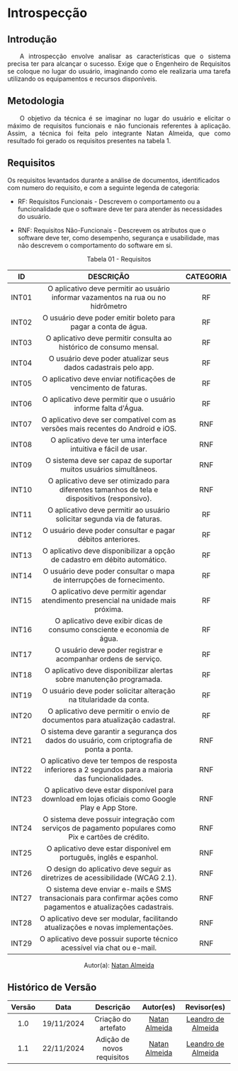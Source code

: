 # Introspecção

## Introdução
<p align="justify">&emsp;&emsp;A introspecção envolve analisar as características que o sistema precisa ter para alcançar o sucesso. Exige que o Engenheiro de Requisitos se coloque no lugar do usuário, imaginando como ele realizaria uma tarefa utilizando os equipamentos e recursos disponíveis.</p>

## Metodologia
<p align="justify">&emsp;&emsp;O objetivo da técnica é se imaginar no lugar do usuário e elicitar o máximo de requisitos funcionais e não funcionais referentes à aplicação. Assim, a técnica foi feita pelo integrante Natan Almeida, que como resultado foi gerado os requisitos presentes na tabela 1.</p>  

## Requisitos
Os requisitos levantados durante a análise de documentos, identificados com numero do requisito, e com a seguinte legenda de categoria:

- RF: Requisitos Funcionais - Descrevem o comportamento ou a funcionalidade que o software deve ter para atender às necessidades do usuário.

- RNF: Requisitos Não-Funcionais - Descrevem os atributos que o software deve ter, como desempenho, segurança e usabilidade, mas não descrevem o comportamento do software em si.

<center>
<figcaption>Tabela 01 - Requisitos </figcaption>


| ID  | DESCRIÇÃO                                                             | CATEGORIA |
| :-: | :-------------------------------------------------------------------: | :-------: |
| INT01| O aplicativo deve permitir ao usuário informar vazamentos na rua ou no hidrômetro | RF |
| INT02| O usuário deve poder emitir boleto para pagar a conta de água.        | RF        |
| INT03| O aplicativo deve permitir consulta ao histórico de consumo mensal.   | RF        |
| INT04| O usuário deve poder atualizar seus dados cadastrais pelo app.        | RF        |
| INT05| O aplicativo deve enviar notificações de vencimento de faturas.       | RF        |
| INT06| O aplicativo deve permitir que o usuário informe falta d'Água.        | RF        |
| INT07| O aplicativo deve ser compatível com as versões mais recentes do Android e iOS. | RNF |
| INT08| O aplicativo deve ter uma interface intuitiva e fácil de usar.        | RNF |
| INT09| O sistema deve ser capaz de suportar muitos usuários simultâneos.     | RNF |
| INT10| O aplicativo deve ser otimizado para diferentes tamanhos de tela e dispositivos (responsivo). | RNF |
| INT11 | O aplicativo deve permitir ao usuário solicitar segunda via de faturas.  | RF        |
| INT12 | O usuário deve poder consultar e pagar débitos anteriores.               | RF        |
| INT13 | O aplicativo deve disponibilizar a opção de cadastro em débito automático.| RF        |
| INT14 | O usuário deve poder consultar o mapa de interrupções de fornecimento.   | RF        |
| INT15 | O aplicativo deve permitir agendar atendimento presencial na unidade mais próxima. | RF        |
| INT16 | O aplicativo deve exibir dicas de consumo consciente e economia de água. | RF        |
| INT17 | O usuário deve poder registrar e acompanhar ordens de serviço.           | RF        |
| INT18 | O aplicativo deve disponibilizar alertas sobre manutenção programada.    | RF        |
| INT19 | O usuário deve poder solicitar alteração na titularidade da conta.       | RF        |
| INT20 | O aplicativo deve permitir o envio de documentos para atualização cadastral. | RF        |
| INT21 | O sistema deve garantir a segurança dos dados do usuário, com criptografia de ponta a ponta. | RNF |
| INT22 | O aplicativo deve ter tempos de resposta inferiores a 2 segundos para a maioria das funcionalidades. | RNF |
| INT23 | O aplicativo deve estar disponível para download em lojas oficiais como Google Play e App Store. | RNF |
| INT24 | O sistema deve possuir integração com serviços de pagamento populares como Pix e cartões de crédito. | RNF |
| INT25 | O aplicativo deve estar disponível em português, inglês e espanhol.      | RNF |
| INT26 | O design do aplicativo deve seguir as diretrizes de acessibilidade (WCAG 2.1). | RNF |
| INT27 | O sistema deve enviar e-mails e SMS transacionais para confirmar ações como pagamentos e atualizações cadastrais. | RNF |
| INT28 | O aplicativo deve ser modular, facilitando atualizações e novas implementações. | RNF |
| INT29 | O aplicativo deve possuir suporte técnico acessível via chat ou e-mail.  | RNF |


Autor(a): <a href="https://github.com/natanalmeida03" target = "_blank">Natan Almeida</a>
</center>

## Histórico de Versão

| Versão |    Data    |      Descrição       |       Autor(es)       |     Revisor(es)     |
| :-----: | :--------: | :------------------: | :-------------------: | :-----------------: |
|  1.0   | 19/11/2024 | Criação do artefato |[Natan Almeida](https://github.com/natanalmeida03) | [Leandro de Almeida](https://github.com/leomitx10)  |
|  1.1   | 22/11/2024 | Adição de novos requisitos |[Natan Almeida](https://github.com/natanalmeida03) | [Leandro de Almeida](https://github.com/leomitx10)  |